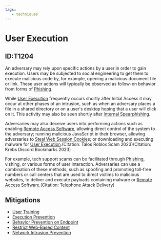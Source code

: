 ```yaml
---
tags:
   - techniques
---
```

# User Execution
## ID:T1204
An adversary may rely upon specific actions by a user in order to gain execution. Users may be subjected to social engineering to get them to execute malicious code by, for example, opening a malicious document file or link. These user actions will typically be observed as follow-on behavior from forms of [Phishing](/mitre/techniques/T1566).

While [User Execution](/mitre/techniques/T1204) frequently occurs shortly after Initial Access it may occur at other phases of an intrusion, such as when an adversary places a file in a shared directory or on a user's desktop hoping that a user will click on it. This activity may also be seen shortly after [Internal Spearphishing](/mitre/techniques/T1534).

Adversaries may also deceive users into performing actions such as enabling [Remote Access Software](/mitre/techniques/T1219), allowing direct control of the system to the adversary; running malicious JavaScript in their browser, allowing adversaries to [Steal Web Session Cookie](/mitre/techniques/T1539)s; or downloading and executing malware for [User Execution](/mitre/techniques/T1204).(Citation: Talos Roblox Scam 2023)(Citation: Krebs Discord Bookmarks 2023)

For example, tech support scams can be facilitated through [Phishing](/mitre/techniques/T1566), vishing, or various forms of user interaction. Adversaries can use a combination of these methods, such as spoofing and promoting toll-free numbers or call centers that are used to direct victims to malicious websites, to deliver and execute payloads containing malware or [Remote Access Software](/mitre/techniques/T1219).(Citation: Telephone Attack Delivery)
## Mitigations
* [User Training](/mitre/mitigations/M1017)
* [Execution Prevention](/mitre/mitigations/M1038)
* [Behavior Prevention on Endpoint](/mitre/mitigations/M1040)
* [Restrict Web-Based Content](/mitre/mitigations/M1021)
* [Network Intrusion Prevention](/mitre/mitigations/M1031)
